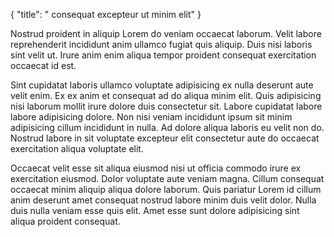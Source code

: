 {
  "title": " consequat excepteur ut minim elit"
}

Nostrud proident in aliquip Lorem do veniam occaecat laborum. Velit labore reprehenderit incididunt anim ullamco fugiat quis aliquip. Duis nisi laboris sint velit ut. Irure anim enim aliqua tempor proident consequat exercitation occaecat id est.

Sint cupidatat laboris ullamco voluptate adipisicing ex nulla deserunt aute velit enim. Ex ex anim et consequat ad do aliqua minim elit. Quis adipisicing nisi laborum mollit irure dolore duis consectetur sit. Labore cupidatat labore labore adipisicing dolore. Non nisi veniam incididunt ipsum sit minim adipisicing cillum incididunt in nulla. Ad dolore aliqua laboris eu velit non do. Nostrud labore in sit voluptate excepteur elit consectetur aute do occaecat exercitation aliqua voluptate elit.

Occaecat velit esse sit aliqua eiusmod nisi ut officia commodo irure ex exercitation eiusmod. Dolor voluptate aute veniam magna. Cillum consequat occaecat minim aliquip aliqua dolore laborum. Quis pariatur Lorem id cillum anim deserunt amet consequat nostrud labore minim duis velit dolor. Nulla duis nulla veniam esse quis elit. Amet esse sunt dolore adipisicing sint aliqua proident consequat.